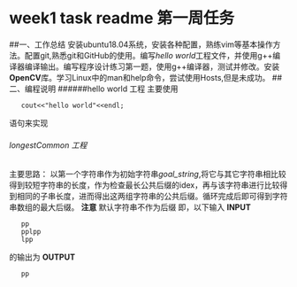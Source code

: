 # week1 task readme 第一周任务
##一、工作总结
    安装ubuntu18.04系统，安装各种配置，熟练vim等基本操作方法。配置git,熟悉git和GitHub的使用。编写*hello world*工程文件，并使用g++编译器编译输出。编写程序设计练习第一题，使用g++编译器，测试并修改。安装**OpenCV**库。学习Linux中的man和help命令，尝试使用Hosts,但是未成功。
##二、编程说明
######hello world 工程
  主要使用
```
   cout<<"hello world"<<endl;
```
语句来实现
###### longestCommon 工程
主要思路：
以第一个字符串作为初始字符串*goal_string*,将它与其它字符串相比较得到较短字符串的长度，作为检查最长公共后缀的idex，再与该字符串进行比较得到相同的子串长度，进而得出这两组字符串的公共后缀。循环完成后即可得到字符串数组的最大后缀。
**注意**
默认字符串不作为后缀
即，以下输入
**INPUT**
```
   pp
   pplpp
   lpp
```
的输出为
**OUTPUT**
```
   pp
```

